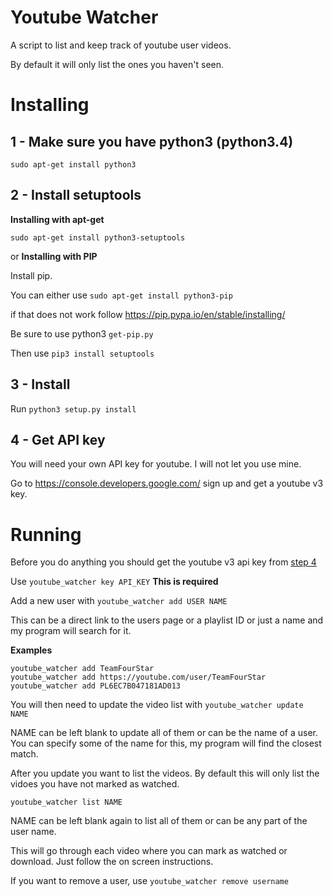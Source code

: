 # Youtube Watcher

A script to list and keep track of youtube user videos.

By default it will only list the ones you haven't seen.


# Installing

## 1 - Make sure you have python3 (python3.4)

`sudo apt-get install python3`

## 2 - Install setuptools

**Installing with apt-get**

`sudo apt-get install python3-setuptools`

or **Installing with PIP**

Install pip.

You can either use `sudo apt-get install python3-pip`

if that does not work follow https://pip.pypa.io/en/stable/installing/

Be sure to use python3 `get-pip.py`


Then use `pip3 install setuptools`


## 3 - Install
Run `python3 setup.py install`

## 4 - Get API key
You will need your own API key for youtube. I will not let you use mine.

Go to https://console.developers.google.com/  sign up and get a youtube v3 key.


# Running
Before you do anything you should get the youtube v3 api key from [step 4](#4-get-api-key)

Use `youtube_watcher key API_KEY` **This is required**

Add a new user with `youtube_watcher add USER NAME`

This can be a direct link to the users page or a playlist ID or just a name and my program will search for it.

**Examples**
```
youtube_watcher add TeamFourStar
youtube_watcher add https://youtube.com/user/TeamFourStar
youtube_watcher add PL6EC7B047181AD013
```

You will then need to update the video list with `youtube_watcher update NAME`

NAME can be left blank to update all of them or can be the name of a user.
You can specify some of the name for this, my program will find the closest match.


After you update you want to list the videos. By default this will only list the vidoes you have not marked as watched.

`youtube_watcher list NAME`

NAME can be left blank again to list all of them or can be any part of the user name.

This will go through each video where you can mark as watched or download. Just follow the on screen instructions.


If you want to remove a user, use `youtube_watcher remove username`
